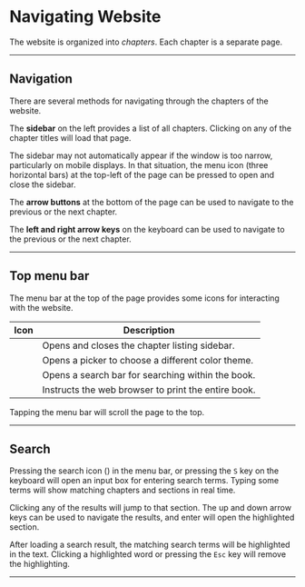 # Navigating Website

The website is organized into *chapters*.
Each chapter is a separate page.

---
## Navigation

There are several methods for navigating through the chapters of the website.

The **sidebar** on the left provides a list of all chapters.
Clicking on any of the chapter titles will load that page.

The sidebar may not automatically appear if the window is too narrow, particularly on mobile displays.
In that situation, the menu icon (three horizontal bars) at the top-left of the page can be pressed to open and close the sidebar.

The **arrow buttons** at the bottom of the page can be used to navigate to the previous or the next chapter.

The **left and right arrow keys** on the keyboard can be used to navigate to the previous or the next chapter.

---
## Top menu bar

The menu bar at the top of the page provides some icons for interacting with the website.

| Icon | Description |
|------|-------------|
| <i class="fa fa-bars"></i> | Opens and closes the chapter listing sidebar. |
| <i class="fa fa-paint-brush"></i> | Opens a picker to choose a different color theme. |
| <i class="fa fa-search"></i> | Opens a search bar for searching within the book. |
| <i class="fa fa-print"></i> | Instructs the web browser to print the entire book. |

Tapping the menu bar will scroll the page to the top.

---
## Search

Pressing the search icon (<i class="fa fa-search"></i>) in the menu bar, or pressing the `S` key on the keyboard will open an input box for entering search terms.
Typing some terms will show matching chapters and sections in real time.

Clicking any of the results will jump to that section.
The up and down arrow keys can be used to navigate the results, and enter will open the highlighted section.

After loading a search result, the matching search terms will be highlighted in the text.
Clicking a highlighted word or pressing the `Esc` key will remove the highlighting.

---
